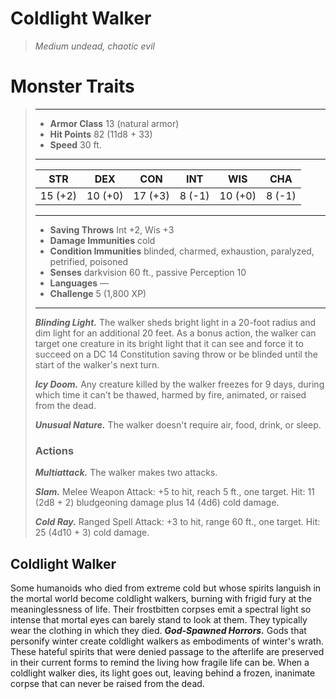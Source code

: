 # Coldlight Walker
>*Medium undead, chaotic evil*
# Monster Traits
>___
>- **Armor Class** 13 (natural armor)
>- **Hit Points** 82 (11d8 + 33)
>- **Speed** 30 ft.
>___
>|STR|DEX|CON|INT|WIS|CHA|
>|:---:|:---:|:---:|:---:|:---:|:---:|
>|15 (+2)|10 (+0)|17 (+3)|8 (-1)|10 (+0)|8 (-1)|
>___
>- **Saving Throws** Int +2, Wis +3
>- **Damage Immunities** cold
>- **Condition Immunities** blinded, charmed, exhaustion, paralyzed, petrified, poisoned
>- **Senses** darkvision 60 ft., passive Perception 10
>- **Languages** —
>- **Challenge** 5 (1,800 XP)
>___
>***Blinding Light.*** The walker sheds bright light in a 20-foot radius and dim light for an additional 20 feet. As a bonus action, the walker can target one creature in its bright light that it can see and force it to succeed on a DC 14 Constitution saving throw or be blinded until the start of the walker's next turn.  
>
>***Icy Doom.*** Any creature killed by the walker freezes for 9 days, during which time it can't be thawed, harmed by fire, animated, or raised from the dead.  
>
>***Unusual Nature.*** The walker doesn't require air, food, drink, or sleep.  
>
>### Actions
>***Multiattack.*** The walker makes two attacks.  
>
>***Slam.*** Melee Weapon Attack: +5 to hit, reach 5 ft., one target. Hit: 11 (2d8 + 2) bludgeoning damage plus 14 (4d6) cold damage.  
>
>***Cold Ray.*** Ranged Spell Attack: +3 to hit, range 60 ft., one target. Hit: 25 (4d10 + 3) cold damage.
## Coldlight Walker
Some humanoids who died from extreme cold but whose spirits languish in the mortal world become coldlight walkers, burning with frigid fury at the meaninglessness of life. Their frostbitten corpses emit a spectral light so intense that mortal eyes can barely stand to look at them. They typically wear the clothing in which they died.
***God-Spawned Horrors.*** Gods that personify winter create coldlight walkers as embodiments of winter's wrath. These hateful spirits that were denied passage to the afterlife are preserved in their current forms to remind the living how fragile life can be.
When a coldlight walker dies, its light goes out, leaving behind a frozen, inanimate corpse that can never be raised from the dead.